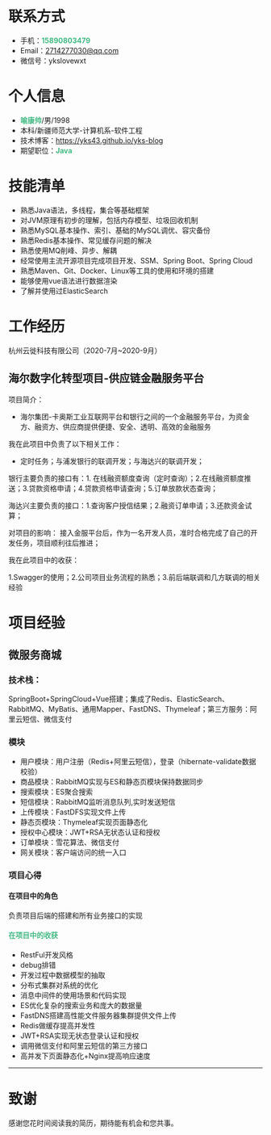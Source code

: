 
# 联系方式

- 手机：**<span style="color:#42B983">15890803479</span>**
- Email：2714277030@qq.com
- 微信号：ykslovewxt


# 个人信息

 - **<span style="color:#42B983">喻康帅</span>**/男/1998 
 - 本科/新疆师范大学-计算机系-软件工程 
 - 技术博客：https://yks43.github.io/yks-blog
 - 期望职位：**<span style="color:#42B983">Java</span>**

# 技能清单

* 熟悉Java语法，多线程，集合等基础框架
* 对JVM原理有初步的理解，包括内存模型、垃圾回收机制
* 熟悉MySQL基本操作、索引、基础的MySQL调优、容灾备份
* 熟悉Redis基本操作、常见缓存问题的解决
* 熟悉使用MQ削峰、异步、解耦
* 经常使用主流开源项目完成项目开发、SSM、Spring Boot、Spring Cloud
* 熟悉Maven、Git、Docker、Linux等工具的使用和环境的搭建
* 能够使用vue语法进行数据渲染
* 了解并使用过ElasticSearch


# 工作经历

杭州云徙科技有限公司（2020-7月~2020-9月）

## 海尔数字化转型项目-供应链金融服务平台

项目简介：

*   海尔集团-卡奥斯工业互联网平台和银行之间的一个金融服务平台，为资金方、融资方、供应商提供便捷、安全、透明、高效的金融服务

我在此项目中负责了以下相关工作：

*   定时任务；与浦发银行的联调开发；与海达兴的联调开发；

银行主要负责的接口有：1. 在线融资额度查询（定时查询）；2.在线融资额度推送；3.贷款资格申请；4.贷款资格申请查询；5.订单放款状态查询；

海达兴主要负责的接口：1.查询客户授信结果；2.融资订单申请；3.还款资金试算；

对项目的影响：
接入金服平台后，作为一名开发人员，准时合格完成了自己的开发任务，项目顺利往后推进；

我在此项目中的收获：

1.Swagger的使用；2.公司项目业务流程的熟悉；3.前后端联调和几方联调的相关经验

# **项目经验**



## 微服务商城
### 技术栈：
SpringBoot+SpringCloud+Vue搭建；集成了Redis、ElasticSearch、RabbitMQ、MyBatis、通用Mapper、FastDNS、Thymeleaf；第三方服务：阿里云短信、微信支付

### 模块
* 用户模块：用户注册（Redis+阿里云短信），登录（hibernate-validate数据校验）
* 商品模块：RabbitMQ实现与ES和静态页模块保持数据同步
* 搜索模块：ES聚合搜索
* 短信模块：RabbitMQ监听消息队列,实时发送短信
* 上传模块：FastDFS实现文件上传
* 静态页模块：Thymeleaf实现页面静态化
* 授权中心模块：JWT+RSA无状态认证和授权
* 订单模块：雪花算法、微信支付
* 网关模块：客户端访问的统一入口

### 项目心得
#### 在项目中的角色

负责项目后端的搭建和所有业务接口的实现

#### **<span style="color:#42B983">在项目中的收获</span>**
* RestFul开发风格
* debug排错
* 开发过程中数据模型的抽取
* 分布式集群对系统的优化
* 消息中间件的使用场景和代码实现
* ES优化复杂的搜索业务和庞大的数据量
* FastDNS搭建高性能文件服务器集群提供文件上传
* Redis做缓存提高并发性
* JWT+RSA实现无状态登录认证和授权
* 调用微信支付和阿里云短信的第三方接口
* 高并发下页面静态化+Nginx提高响应速度

    

---
# 致谢
感谢您花时间阅读我的简历，期待能有机会和您共事。
      